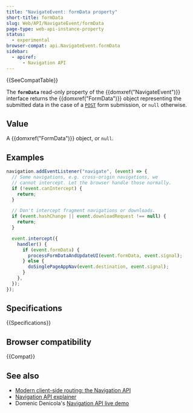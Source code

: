 ```yaml
---
title: "NavigateEvent: formData property"
short-title: formData
slug: Web/API/NavigateEvent/formData
page-type: web-api-instance-property
status:
  - experimental
browser-compat: api.NavigateEvent.formData
sidebar:
  - apiref:
      - Navigation API
---
```


{{SeeCompatTable}}

The **`formData`** read-only property of the
{{domxref("NavigateEvent")}} interface returns the {{domxref("FormData")}} object representing the submitted data in the case of a [`POST`](/en-US/docs/Web/HTTP/Reference/Methods/POST) form submission, or `null` otherwise.

## Value

A {{domxref("FormData")}} object, or `null`.

## Examples

```js
navigation.addEventListener("navigate", (event) => {
  // Some navigations, e.g. cross-origin navigations, we
  // cannot intercept. Let the browser handle those normally.
  if (!event.canIntercept) {
    return;
  }

  // Don't intercept fragment navigations or downloads.
  if (event.hashChange || event.downloadRequest !== null) {
    return;
  }

  event.intercept({
    handler() {
      if (event.formData) {
        processFormDataAndUpdateUI(event.formData, event.signal);
      } else {
        doSinglePageAppNav(event.destination, event.signal);
      }
    },
  });
});
```

## Specifications

{{Specifications}}

## Browser compatibility

{{Compat}}

## See also

- [Modern client-side routing: the Navigation API](https://developer.chrome.com/docs/web-platform/navigation-api/)
- [Navigation API explainer](https://github.com/WICG/navigation-api/blob/main/README.md)
- Domenic Denicola's [Navigation API live demo](https://gigantic-honored-octagon.glitch.me/)
